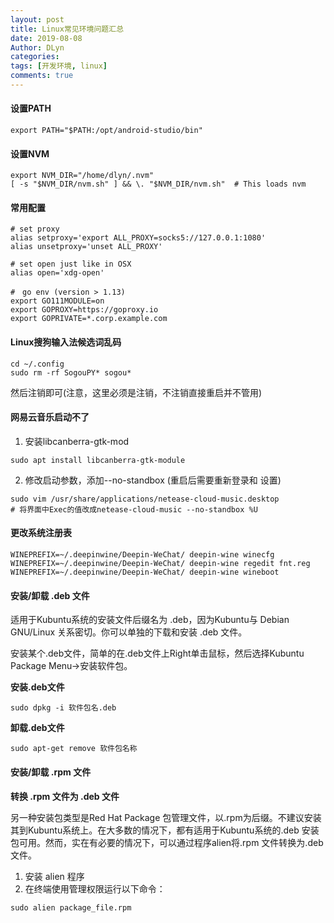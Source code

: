 ```yaml
---
layout: post
title: Linux常见环境问题汇总
date: 2019-08-08
Author: DLyn
categories: 
tags: [开发环境, linux]
comments: true
---
```


#### 设置PATH
```
export PATH="$PATH:/opt/android-studio/bin"
```
#### 设置NVM
```
export NVM_DIR="/home/dlyn/.nvm"
[ -s "$NVM_DIR/nvm.sh" ] && \. "$NVM_DIR/nvm.sh"  # This loads nvm
```
#### 常用配置
```
# set proxy
alias setproxy='export ALL_PROXY=socks5://127.0.0.1:1080'
alias unsetproxy='unset ALL_PROXY'

# set open just like in OSX
alias open='xdg-open'

#　go env (version > 1.13)
export GO111MODULE=on
export GOPROXY=https://goproxy.io
export GOPRIVATE=*.corp.example.com
```
#### Linux搜狗输入法候选词乱码

```
cd ~/.config
sudo rm -rf SogouPY* sogou*
```
然后注销即可(注意，这里必须是注销，不注销直接重启并不管用)

#### 网易云音乐启动不了
1. 安装libcanberra-gtk-mod

```
sudo apt install libcanberra-gtk-module
```
2. 修改启动参数，添加--no-standbox (重启后需要重新登录和   设置)

```
sudo vim /usr/share/applications/netease-cloud-music.desktop
# 将界面中Exec的值改成netease-cloud-music --no-standbox %U
```

#### 更改系统注册表
```
WINEPREFIX=~/.deepinwine/Deepin-WeChat/ deepin-wine winecfg
WINEPREFIX=~/.deepinwine/Deepin-WeChat/ deepin-wine regedit fnt.reg
WINEPREFIX=~/.deepinwine/Deepin-WeChat/ deepin-wine wineboot
```

#### 安装/卸载 .deb 文件
适用于Kubuntu系统的安装文件后缀名为 .deb，因为Kubuntu与 Debian GNU/Linux 关系密切。你可以单独的下载和安装 .deb 文件。

安装某个.deb文件，简单的在.deb文件上Right单击鼠标，然后选择Kubuntu Package Menu->安装软件包。

**安装.deb文件**
```
sudo dpkg -i 软件包名.deb
```
**卸载.deb文件**
```
sudo apt-get remove 软件包名称
```

#### 安装/卸载 .rpm 文件
**转换 .rpm 文件为 .deb 文件**

另一种安装包类型是Red Hat Package 包管理文件，以.rpm为后缀。不建议安装其到Kubuntu系统上。在大多数的情况下，都有适用于Kubuntu系统的.deb 安装包可用。然而，实在有必要的情况下，可以通过程序alien将.rpm 文件转换为.deb 文件。

1. 安装 alien 程序
2. 在终端使用管理权限运行以下命令：

```
sudo alien package_file.rpm
```
